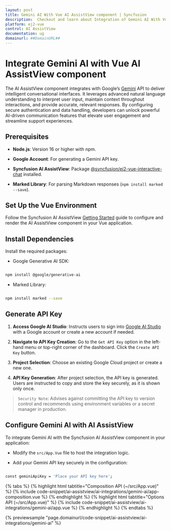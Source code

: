 ```yaml
---
layout: post
title: Gemini AI With Vue AI AssistView component | Syncfusion
description:  Checkout and learn about Integration of Gemini AI With Vue AI AssistView component of Syncfusion Essential JS 2 and more details.
platform: ej2-vue
control: AI AssistView
documentation: ug
domainurl: ##DomainURL##
---
```


# Integrate Gemini AI with Vue AI AssistView component 

The AI AssistView component integrates with Google’s [Gemini](https://ai.google.dev/gemini-api/docs) API to deliver intelligent conversational interfaces. It leverages advanced natural language understanding to interpret user input, maintain context throughout interactions, and provide accurate, relevant responses. By configuring secure authentication and data handling, developers can unlock powerful AI-driven communication features that elevate user engagement and streamline support experiences.

## Prerequisites

* **Node.js**: Version 16 or higher with npm.

* **Google Account**: For generating a Gemini API key.

* **Syncfusion AI AssistView**: Package [@syncfusion/ej2-vue-interactive-chat](https://www.npmjs.com/package/@syncfusion/ej2-vue-interactive-chat) installed.

* **Marked Library**: For parsing Markdown responses (`npm install marked --save`).

## Set Up the Vue Environment

Follow the Syncfusion AI AssistView [Getting Started](../getting-started) guide to configure and render the AI AssistView component in your Vue application.

## Install Dependencies

Install the required packages:

* Google Generative AI SDK:

```bash

npm install @google/generative-ai

```

* Marked Library:

```bash

npm install marked --save

```

## Generate API Key

1. **Access Google AI Studio**: Instructs users to sign into [Google AI Studio](https://aistudio.google.com/app/apikey) with a Google account or create a new account if needed. 

2. **Navigate to API Key Creation**: Go to the `Get API Key` option in the left-hand menu or top-right corner of the dashboard. Click the `Create API Key` button. 

3. **Project Selection**: Choose an existing Google Cloud project or create a new one.

4. **API Key Generation**: After project selection, the API key is generated. Users are instructed to copy and store the key securely, as it is shown only once.

> `Security Note`: Advises against committing the API key to version control and recommends using environment variables or a secret manager in production.

## Configure Gemini AI with AI AssistView

To integrate Gemini AI with the Syncfusion AI AssistView component in your application:

* Modify the `src/App.Vue` file to host the integration logic.

* Add your Gemini API key securely in the configuration:

```bash

const geminiApiKey = 'Place your API key here'; 

```

{% tabs %}
{% highlight html tabtitle="Composition API (~/src/App.vue)" %}
{% include code-snippet/ai-assistview/ai-integrations/gemini-ai/app-composition.vue %}
{% endhighlight %}
{% highlight html tabtitle="Options API (~/src/App.vue)" %}
{% include code-snippet/ai-assistview/ai-integrations/gemini-ai/app.vue %}
{% endhighlight %}
{% endtabs %}
  
{% previewsample "page.domainurl/code-snippet/ai-assistview/ai-integrations/gemini-ai" %}
